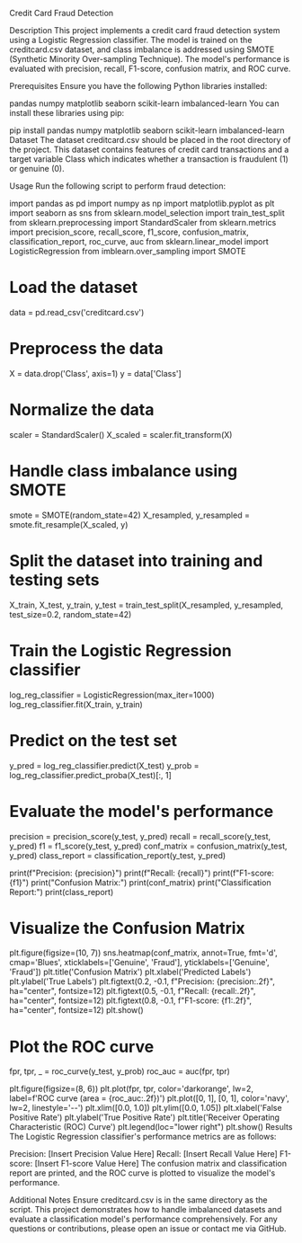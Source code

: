 Credit Card Fraud Detection

Description
This project implements a credit card fraud detection system using a Logistic Regression classifier. The model is trained on the creditcard.csv dataset, and class imbalance is addressed using SMOTE (Synthetic Minority Over-sampling Technique). The model's performance is evaluated with precision, recall, F1-score, confusion matrix, and ROC curve.

Prerequisites
Ensure you have the following Python libraries installed:

pandas
numpy
matplotlib
seaborn
scikit-learn
imbalanced-learn
You can install these libraries using pip:

pip install pandas numpy matplotlib seaborn scikit-learn imbalanced-learn
Dataset
The dataset creditcard.csv should be placed in the root directory of the project. This dataset contains features of credit card transactions and a target variable Class which indicates whether a transaction is fraudulent (1) or genuine (0).

Usage
Run the following script to perform fraud detection:

import pandas as pd
import numpy as np
import matplotlib.pyplot as plt
import seaborn as sns
from sklearn.model_selection import train_test_split
from sklearn.preprocessing import StandardScaler
from sklearn.metrics import precision_score, recall_score, f1_score, confusion_matrix, classification_report, roc_curve, auc
from sklearn.linear_model import LogisticRegression
from imblearn.over_sampling import SMOTE

# Load the dataset
data = pd.read_csv('creditcard.csv')

# Preprocess the data
X = data.drop('Class', axis=1)
y = data['Class']

# Normalize the data
scaler = StandardScaler()
X_scaled = scaler.fit_transform(X)

# Handle class imbalance using SMOTE
smote = SMOTE(random_state=42)
X_resampled, y_resampled = smote.fit_resample(X_scaled, y)

# Split the dataset into training and testing sets
X_train, X_test, y_train, y_test = train_test_split(X_resampled, y_resampled, test_size=0.2, random_state=42)

# Train the Logistic Regression classifier
log_reg_classifier = LogisticRegression(max_iter=1000)
log_reg_classifier.fit(X_train, y_train)

# Predict on the test set
y_pred = log_reg_classifier.predict(X_test)
y_prob = log_reg_classifier.predict_proba(X_test)[:, 1]

# Evaluate the model's performance
precision = precision_score(y_test, y_pred)
recall = recall_score(y_test, y_pred)
f1 = f1_score(y_test, y_pred)
conf_matrix = confusion_matrix(y_test, y_pred)
class_report = classification_report(y_test, y_pred)

print(f"Precision: {precision}")
print(f"Recall: {recall}")
print(f"F1-score: {f1}")
print("Confusion Matrix:")
print(conf_matrix)
print("Classification Report:")
print(class_report)

# Visualize the Confusion Matrix
plt.figure(figsize=(10, 7))
sns.heatmap(conf_matrix, annot=True, fmt='d', cmap='Blues', xticklabels=['Genuine', 'Fraud'], yticklabels=['Genuine', 'Fraud'])
plt.title('Confusion Matrix')
plt.xlabel('Predicted Labels')
plt.ylabel('True Labels')
plt.figtext(0.2, -0.1, f"Precision: {precision:.2f}", ha="center", fontsize=12)
plt.figtext(0.5, -0.1, f"Recall: {recall:.2f}", ha="center", fontsize=12)
plt.figtext(0.8, -0.1, f"F1-score: {f1:.2f}", ha="center", fontsize=12)
plt.show()

# Plot the ROC curve
fpr, tpr, _ = roc_curve(y_test, y_prob)
roc_auc = auc(fpr, tpr)

plt.figure(figsize=(8, 6))
plt.plot(fpr, tpr, color='darkorange', lw=2, label=f'ROC curve (area = {roc_auc:.2f})')
plt.plot([0, 1], [0, 1], color='navy', lw=2, linestyle='--')
plt.xlim([0.0, 1.0])
plt.ylim([0.0, 1.05])
plt.xlabel('False Positive Rate')
plt.ylabel('True Positive Rate')
plt.title('Receiver Operating Characteristic (ROC) Curve')
plt.legend(loc="lower right")
plt.show()
Results
The Logistic Regression classifier's performance metrics are as follows:

Precision: [Insert Precision Value Here]
Recall: [Insert Recall Value Here]
F1-score: [Insert F1-score Value Here]
The confusion matrix and classification report are printed, and the ROC curve is plotted to visualize the model's performance.

Additional Notes
Ensure creditcard.csv is in the same directory as the script.
This project demonstrates how to handle imbalanced datasets and evaluate a classification model's performance comprehensively.
For any questions or contributions, please open an issue or contact me via GitHub.

